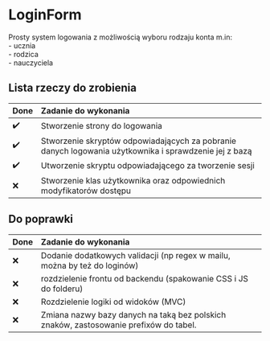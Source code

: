 # LoginForm
Prosty system logowania z możliwością wyboru rodzaju konta m.in:
<br/>- ucznia
<br/>- rodzica
<br/>- nauczyciela

## Lista rzeczy do zrobienia

Done | Zadanie do wykonania
:------------ | :------------- 
 :heavy_check_mark:  | Stworzenie strony do logowania
 :heavy_check_mark:| Stworzenie skryptów odpowiadających za pobranie danych logowania użytkownika i sprawdzenie jej z bazą
 :heavy_check_mark: | Utworzenie skryptu odpowiadającego za tworzenie sesji
 :x: | Stworzenie klas użytkownika oraz odpowiednich modyfikatorów dostępu
## Do poprawki 
Done | Zadanie do wykonania
:------------ | :------------- 
 :x:  | Dodanie dodatkowych validacji (np regex w mailu, można by też do loginów)
 :x:| rozdzielenie frontu od backendu (spakowanie CSS i JS do folderu) 
 :x: | Rozdzielenie logiki od widoków (MVC)
 :x: | Zmiana nazwy bazy danych na taką bez polskich znaków, zastosowanie prefixów do tabel. 
